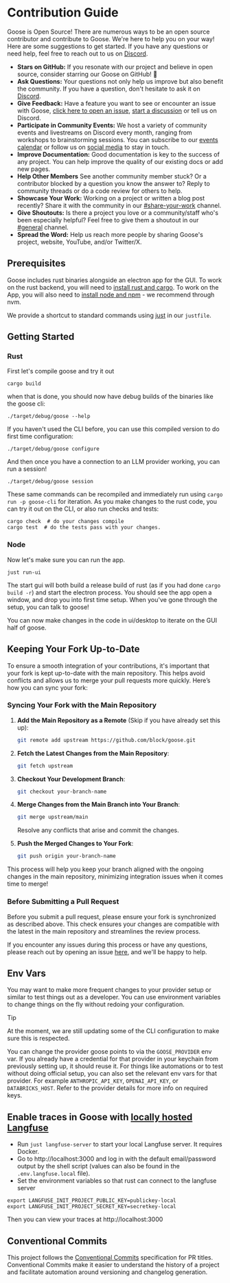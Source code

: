 # Contribution Guide

Goose is Open Source! There are numerous ways to be an open source contributor and contribute to Goose. We're here to help you on your way! Here are some suggestions to get started. If you have any questions or need help, feel free to reach out to us on [Discord](https://discord.gg/block-opensource).

- **Stars on GitHub:** If you resonate with our project and believe in open source, consider starring our Goose on GitHub! 🌟
- **Ask Questions:** Your questions not only help us improve but also benefit the community. If you have a question, don't hesitate to ask it on [Discord](https://discord.gg/block-opensource).
- **Give Feedback:** Have a feature you want to see or encounter an issue with Goose, [click here to open an issue](https://github.com/block/goose/issues/new), [start a discussion](https://github.com/block/goose/discussions) or tell us on Discord.
- **Participate in Community Events:** We host a variety of community events and livestreams on Discord every month, ranging from workshops to brainstorming sessions. You can subscribe to our [events calendar](https://calget.com/c/t7jszrie) or follow us on [social media](https://linktr.ee/blockopensource) to stay in touch.
- **Improve Documentation:** Good documentation is key to the success of any project. You can help improve the quality of our existing docs or add new pages.
- **Help Other Members** See another community member stuck? Or a contributor blocked by a question you know the answer to? Reply to community threads or do a code review for others to help.
- **Showcase Your Work:** Working on a project or written a blog post recently? Share it with the community in our [#share-your-work](https://discord.com/channels/1287729918100246654/1287729920797179958) channel.
- **Give Shoutouts:** Is there a project you love or a community/staff who's been especially helpful? Feel free to give them a shoutout in our [#general](https://discord.com/channels/1287729918100246654/1287729920797179957) channel.
- **Spread the Word:** Help us reach more people by sharing Goose's project, website, YouTube, and/or Twitter/X.

## Prerequisites

Goose includes rust binaries alongside an electron app for the GUI. To work
on the rust backend, you will need to [install rust and cargo][rustup]. To work
on the App, you will also need to [install node and npm][nvm] - we recommend through nvm.

We provide a shortcut to standard commands using [just][just] in our `justfile`.

## Getting Started

### Rust

First let's compile goose and try it out

```
cargo build
```

when that is done, you should now have debug builds of the binaries like the goose cli:

```
./target/debug/goose --help
```

If you haven't used the CLI before, you can use this compiled version to do first time configuration:

```
./target/debug/goose configure
```

And then once you have a connection to an LLM provider working, you can run a session!

```
./target/debug/goose session
```

These same commands can be recompiled and immediately run using `cargo run -p goose-cli` for iteration.
As you make changes to the rust code, you can try it out on the CLI, or also run checks and tests:

```
cargo check  # do your changes compile
cargo test  # do the tests pass with your changes.
```

### Node

Now let's make sure you can run the app.

```
just run-ui
```

The start gui will both build a release build of rust (as if you had done `cargo build -r`) and start the electron process.
You should see the app open a window, and drop you into first time setup. When you've gone through the setup,
you can talk to goose!

You can now make changes in the code in ui/desktop to iterate on the GUI half of goose.

## Keeping Your Fork Up-to-Date

To ensure a smooth integration of your contributions, it's important that your fork is kept up-to-date with the main repository. This helps avoid conflicts and allows us to merge your pull requests more quickly. Here’s how you can sync your fork:

### Syncing Your Fork with the Main Repository

1. **Add the Main Repository as a Remote** (Skip if you have already set this up):
    
    ```bash
    git remote add upstream https://github.com/block/goose.git
    ```
    
2. **Fetch the Latest Changes from the Main Repository**:
    
    ```bash
    git fetch upstream
    ```
    
3. **Checkout Your Development Branch**:
    
    ```bash
    git checkout your-branch-name
    ```
    
4. **Merge Changes from the Main Branch into Your Branch**:
    
    ```bash
    git merge upstream/main
    ```
    
    Resolve any conflicts that arise and commit the changes.
    
5. **Push the Merged Changes to Your Fork**:
    
    ```bash
    git push origin your-branch-name
    ```
    

This process will help you keep your branch aligned with the ongoing changes in the main repository, minimizing integration issues when it comes time to merge!

### Before Submitting a Pull Request

Before you submit a pull request, please ensure your fork is synchronized as described above. This check ensures your changes are compatible with the latest in the main repository and streamlines the review process.

If you encounter any issues during this process or have any questions, please reach out by opening an issue [here][issues], and we'll be happy to help.

## Env Vars

You may want to make more frequent changes to your provider setup or similar to test things out
as a developer. You can use environment variables to change things on the fly without redoing
your configuration.

> [!TIP]
> At the moment, we are still updating some of the CLI configuration to make sure this is
> respected.

You can change the provider goose points to via the `GOOSE_PROVIDER` env var. If you already
have a credential for that provider in your keychain from previously setting up, it should
reuse it. For things like automations or to test without doing official setup, you can also
set the relevant env vars for that provider. For example `ANTHROPIC_API_KEY`, `OPENAI_API_KEY`,
or `DATABRICKS_HOST`. Refer to the provider details for more info on required keys.

## Enable traces in Goose with [locally hosted Langfuse](https://langfuse.com/docs/deployment/self-host)

- Run `just langfuse-server` to start your local Langfuse server. It requires Docker.
- Go to http://localhost:3000 and log in with the default email/password output by the shell script (values can also be found in the `.env.langfuse.local` file).
- Set the environment variables so that rust can connect to the langfuse server

```
export LANGFUSE_INIT_PROJECT_PUBLIC_KEY=publickey-local
export LANGFUSE_INIT_PROJECT_SECRET_KEY=secretkey-local
```

Then you can view your traces at http://localhost:3000

## Conventional Commits

This project follows the [Conventional Commits](https://www.conventionalcommits.org/en/v1.0.0/) specification for PR titles. Conventional Commits make it easier to understand the history of a project and facilitate automation around versioning and changelog generation.

[issues]: https://github.com/block/goose/issues
[rustup]: https://doc.rust-lang.org/cargo/getting-started/installation.html
[nvm]: https://github.com/nvm-sh/nvm
[just]: https://github.com/casey/just?tab=readme-ov-file#installation

